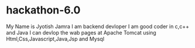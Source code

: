 # hackathon-6.0
My Name is Jyotish Jamra
I am backend devloper 
I am good coder in c,c++ and Java 
I can devlop the wab pages at Apache Tomcat using Html,Css,Javascript,Java,Jsp and Mysql
